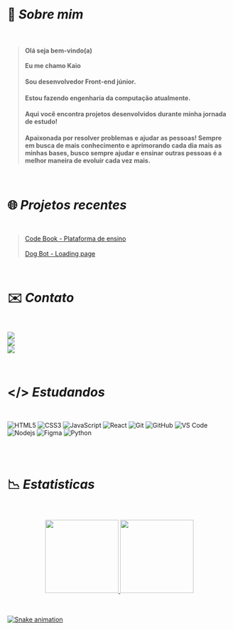  # 📜 *Sobre mim*

<br>

> #### Olá seja bem-vindo(a) <br><br> Eu me chamo Kaio <br>
> #### Sou desenvolvedor Front-end júnior. <br>
> #### Estou fazendo engenharia da computação atualmente. <br>
> #### Aqui você encontra projetos desenvolvidos durante minha jornada de estudo! <br>
> #### Apaixonada por resolver problemas e ajudar as pessoas! Sempre em busca de mais conhecimento e aprimorando cada dia mais as minhas bases, busco sempre ajudar e ensinar outras pessoas é  a melhor maneira de evoluir cada vez mais.

<br>

# 🌐 *Projetos recentes*

<br>

> <a href=https://codebook.com.br/> Code Book - Plataforma de ensino</a> <br><br>
> <a href=https://codebook.com.br/Landing-page-Dog-Bot//> Dog Bot - Loading page </a>

<br>

# ✉️ *Contato*

<br>

<a href="https://www.instagram.com/kaio_vinicius15/" target="_blank"><img src="https://img.shields.io/badge/-Instagram-%23E4405F?style=for-the-badge&logo=instagram&logoColor=white" target="_blank"></a>
<br> 
<a href="https://www.linkedin.com/in/kaioviniciusdev" target="_blank"><img src="https://img.shields.io/badge/-LinkedIn-%230077B5?style=for-the-badge&logo=linkedin&logoColor=white" target="_blank"></a> 
<br>
<a href = "mailto:kaiov@mx2.unisc.br"><img src="https://img.shields.io/badge/-Gmail-%23333?style=for-the-badge&logo=gmail&logoColor=white" target="_blank"></a>

<br>

# </> *Estudandos*

<br>

![HTML5](https://img.shields.io/badge/HTML5-E34F26?style=for-the-badge&logo=html5&logoColor=white)
![CSS3](https://img.shields.io/badge/CSS3-1572B6?style=for-the-badge&logo=css3&logoColor=white)
![JavaScript](https://img.shields.io/badge/-JavaScript-black?style=for-the-badge&logo=javascript)
![React](https://img.shields.io/badge/React-20232A?style=for-the-badge&logo=react&logoColor=61DAFB)
![Git](https://img.shields.io/badge/-Git-black?style=for-the-badge&logo=git&link=https://github.com/hritik5102)
![GitHub](https://img.shields.io/badge/-GitHub-181717?style=for-the-badge&logo=github)
![VS Code](http://img.shields.io/badge/-VS%20Code-007ACC?style=for-the-badge&logo=visual-studio-code)
![Nodejs](https://img.shields.io/badge/-Nodejs-black?style=for-the-badge&logo=Node.js)
![Figma](https://img.shields.io/badge/Figma-F24E1E?style=for-the-badge&logo=figma&logoColor=white)
![Python](https://img.shields.io/badge/Python-14354C?style=for-the-badge&logo=python&logoColor=white)

<br>
<br>

# 📉 *Estatisticas*

<br>
<br>

<div align="center" >
  <a href="https://github.com/kaiolabs">
  <img height="165em" src="https://github-readme-stats.vercel.app/api?username=kaiolabs&show_icons=true&theme=dark&include_all_commits=true&count_private=true"/>
  <img height="165em" src="https://github-readme-stats.vercel.app/api/top-langs/?username=kaiolabs&layout=compact&langs_count=7&theme=dark "/>
</div>
  
<br>
<br>
  
<div> 
  
  ![Snake animation](https://github.com/kaiolabs/kaiolabs/blob/output/github-contribution-grid-snake.svg)
  
</div>
